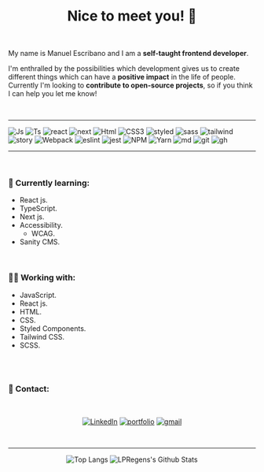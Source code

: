 <div align='center'>

# Nice to meet you! 👋

</div>

</br>

My name is Manuel Escribano and I am a **self-taught frontend developer**.

I'm enthralled by the possibilities which development gives us to create different things which can have a **positive impact** in the life of people.
Currently I'm looking to **contribute to open-source projects**, so if you think I can help you let me know!

</br>

---

![Js][js-shield]
![Ts][ts-shield]
![react][react-shield]
![next][next-shield]
![Html][html-shield]
![CSS3][css-shield]
![styled][styled-shield]
![sass][sass-shield]
![tailwind][tailwind-shield]
![story][story-shield]
![Webpack][webpack-shield]
![eslint][eslint-shield]
![jest][jest-shield]
![NPM][npm-shield]
![Yarn][yarn-shield]
![md][md-shield]
![git][git-shield]
![gh][github-shield]

---

</br>

### **🌱 Currently learning:**

- React js.
- TypeScript.
- Next js.
- Accessibility.
  - WCAG.
- Sanity CMS.

</br>

### **👷‍♂‍ Working with:**

- JavaScript.
- React js.
- HTML.
- CSS.
- Styled Components.
- Tailwind CSS.
- SCSS.

</br>
</br>

### **📧 Contact:**

<div align='center'>

</br>

[![LinkedIn][linkedin-shield]][linkedin-url]
[![portfolio][portfolio-shield]][portfolio-url]
[![gmail][gmail-shield]][gmail-url]

</div>

</br>

---

<div align='center'>

![Top Langs](https://github-readme-stats.vercel.app/api/top-langs/?username=LPRegen&layout=compact)
![LPRegens's Github Stats](https://github-readme-stats.vercel.app/api?username=LPRegen&show_icons=true&theme=calm&hide=stars&count_private=true)

</div>

<!-- LinkedIn -->

[linkedin-shield]: https://img.shields.io/badge/-LinkedIn-black.svg?style=for-the-badge&logo=linkedin&colorB=0072b1
[linkedin-url]: https://www.linkedin.com/in/manuel-escribano-lpregen/

<!-- Portfolio -->

[portfolio-shield]: https://img.shields.io/badge/Portfolio-%23000000.svg?style=for-the-badge&logo=firefox&logoColor=#FF7139
[portfolio-url]: https://portfolio-lpregen.vercel.app/

<!-- Gmail -->

[gmail-shield]: https://img.shields.io/badge/Gmail-D14836?style=for-the-badge&logo=gmail&logoColor=white

[gmail-url]: mailto:manuel.escribano.051@gmail.com?subject=[GitHub]

<!-- Technologies -->

[js-shield]: https://img.shields.io/badge/JavaScript-F7DF1E?style=for-the-badge&logo=javascript&logoColor=black
[ts-shield]: https://img.shields.io/badge/TypeScript-007ACC?style=for-the-badge&logo=typescript&logoColor=white
[html-shield]: https://img.shields.io/badge/HTML-239120?style=for-the-badge&logo=html5&logoColor=white
[css-shield]: https://img.shields.io/badge/css3-%231572B6.svg?style=for-the-badge&logo=css3&logoColor=white?
[webpack-shield]: https://img.shields.io/badge/Webpack-blue?style=for-the-badge&logo=appveyor
[react-shield]: https://img.shields.io/badge/React-20232A?style=for-the-badge&logo=react&logoColor=61DAFB
[jest-shield]: https://img.shields.io/badge/Jest-323330?style=for-the-badge&logo=Jest&logoColor=white
[tailwind-shield]: https://img.shields.io/badge/Tailwind_CSS-38B2AC?style=for-the-badge&logo=tailwind-css&logoColor=white
[next-shield]: https://img.shields.io/badge/Next-black?style=for-the-badge&logo=next.js&logoColor=white
[styled-shield]: https://img.shields.io/badge/styled--components-DB7093?style=for-the-badge&logo=styled-components&logoColor=white
[sass-shield]: https://img.shields.io/badge/SASS-hotpink.svg?style=for-the-badge&logo=SASS&logoColor=white
[story-shield]: https://img.shields.io/badge/-Storybook-FF4785?style=for-the-badge&logo=storybook&logoColor=white
[eslint-shield]: https://img.shields.io/badge/ESLint-4B3263?style=for-the-badge&logo=eslint&logoColor=white
[npm-shield]: https://img.shields.io/badge/NPM-%23000000.svg?style=for-the-badge&logo=npm&logoColor=white
[yarn-shield]: https://img.shields.io/badge/yarn-%232C8EBB.svg?style=for-the-badge&logo=yarn&logoColor=white
[md-shield]: https://img.shields.io/badge/Markdown-000000?style=for-the-badge&logo=markdown&logoColor=white
[git-shield]: https://img.shields.io/badge/git-%23F05033.svg?style=for-the-badge&logo=git&logoColor=white
[github-shield]: https://img.shields.io/badge/github-%23121011.svg?style=for-the-badge&logo=github&logoColor=white

<!-- Styles -->
